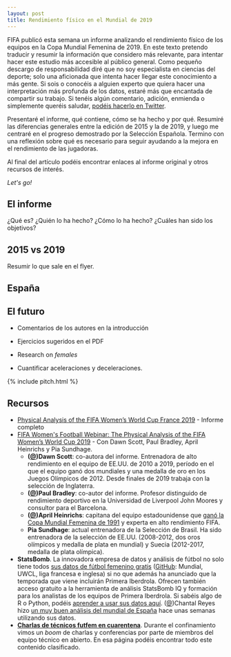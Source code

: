 ```yaml
---
layout: post
title: Rendimiento físico en el Mundial de 2019
---
```


FIFA publicó esta semana un informe analizando el rendimiento físico de los equipos en la Copa Mundial Femenina de 2019. En este texto pretendo traducir y resumir la información que considero más relevante, para intentar hacer este estudio más accesible al público general. Como pequeño descargo de responsabilidad diré que no soy especialista en ciencias del deporte; solo una aficionada que intenta hacer llegar este conocimiento a más gente. Si sois o conocéis a alguien experto que quiera hacer una interpretación más profunda de los datos, estaré más que encantada de compartir su trabajo. Si tenéis algún comentario, adición, enmienda o simplemente queréis saludar, [podéis hacerlo en Twitter](https://twitter.com/raquelbars/). 

Presentaré el informe, qué contiene, cómo se ha hecho y por qué. Resumiré las diferencias generales entre la edición de 2015 y la de 2019, y luego me centraré en el progreso demostrado por la Selección Española. Termino con una reflexión sobre qué es necesario para seguir ayudando a la mejora en el rendimiento de las jugadoras. 

Al final del artículo podéis encontrar enlaces al informe original y otros recursos de interés. 

_Let's go!_

## El informe

¿Qué es? ¿Quién lo ha hecho? ¿Cómo lo ha hecho? ¿Cuáles han sido los objetivos?

## 2015 vs 2019

Resumir lo que sale en el flyer.

## España

## El futuro

- Comentarios de los autores en la introducción

- Ejercicios sugeridos en el PDF

- Research on _females_

- Cuantificar aceleraciones y deceleraciones.

{% include pitch.html %}

## Recursos

- [Physical Analysis of the FIFA Women’s World Cup France 2019](https://img.fifa.com/image/upload/zijqly4oednqa5gffgaz.pdf) - Informe completo
- [FIFA Women's Football Webinar: The Physical Analysis of the FIFA Women’s World Cup 2019](https://www.youtube.com/watch?v=aJXmw1RLSRE) - Con Dawn Scott, Paul Bradley, April Heinrichs y Pia Sundhage.
  - **([@](https://twitter.com/dawnscott06))Dawn Scott**: co-autora del informe. Entrenadora de alto rendimiento en el equipo de EE.UU. de 2010 a 2019, período en el que el equipo ganó dos mundiales y una medalla de oro en los Juegos Olímpicos de 2012. Desde finales de 2019 trabaja con la selección de Inglaterra.
  - **([@](https://twitter.com/contextisking9))Paul Bradley**: co-autor del informe. Profesor distinguido de rendimiento deportivo en la Universidad de Liverpool John Moores y consultor para el Barcelona.
  - **([@](https://twitter.com/aprilheinrichs))April Heinrichs**: capitana del equipo estadounidense que [ganó la Copa Mundial Femenina de 1991](https://www.youtube.com/watch?v=pAYwv2eNrvc) y experta en alto rendimiento FIFA.
  - **Pia Sundhage**: actual entrenadora de la Selección de Brasil. Ha sido entrenadora de la selección de EE.UU. (2008-2012, dos oros olímpicos y medalla de plata en mundial) y Suecia (2012-2017, medalla de plata olímpica).
- **StatsBomb**. La innovadora empresa de datos y análisis de fútbol no solo tiene todos [sus datos de fútbol femenino gratis](https://statsbomb.com/2018/06/statsbomb-announces-free-data-for-womens-football/) ([GitHub](https://github.com/statsbomb/open-data): Mundial, UWCL, liga francesa e inglesa) si no que además ha anunciado que la temporada que viene incluirán Primera Iberdrola. Ofrecen también acceso gratuito a la herramienta de análisis StatsBomb IQ y  formación para los analistas de los equipos de Primera Iberdrola. Si sabéis algo de R o Python, podéis [aprender a usar sus datos aquí](http://statsbomb.com/wp-content/uploads/2019/07/Using-StatsBomb-Data-In-R-Spanish_up.pdf). ([@](https://twitter.com/cchantalreyes))Chantal Reyes hizo [un muy buen análisis del mundial de España](https://statsbomb.com/es/2020/06/un-ano-despues-la-seleccion-espanola-en-el-mundial-femenino-de-2019/) hace unas semanas utilizando sus datos.
- **[Charlas de técnicos futfem en cuarentena](https://www.notion.so/Charlas-de-f-tbol-femenino-en-cuarentena-1c2a91a625f747cfbc247f5217c7e2a6)**. Durante el confinamiento vimos un _boom_ de charlas y conferencias por parte de miembros del equipo técnico en abierto. En esa página podéis encontrar todo este contenido clasificado.





